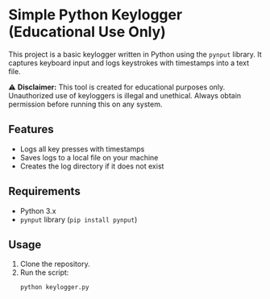 # Simple Python Keylogger (Educational Use Only)

This project is a basic keylogger written in Python using the `pynput` library. It captures keyboard input and logs keystrokes with timestamps into a text file.

⚠️ **Disclaimer:** This tool is created for educational purposes only. Unauthorized use of keyloggers is illegal and unethical. Always obtain permission before running this on any system.

## Features

- Logs all key presses with timestamps
- Saves logs to a local file on your machine
- Creates the log directory if it does not exist

## Requirements

- Python 3.x
- `pynput` library (`pip install pynput`)

## Usage

1. Clone the repository.
2. Run the script:  
   ```bash
   python keylogger.py
